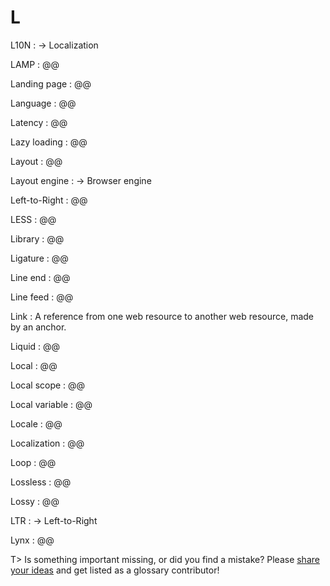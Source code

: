 # L

L10N
: → Localization

LAMP
: @@

Landing page
: @@

Language
: @@

Latency
: @@

Lazy loading
: @@

Layout
: @@

Layout engine
: → Browser engine

Left-to-Right
: @@

LESS
: @@

Library
: @@

Ligature
: @@

Line end
: @@

Line feed
: @@

Link
: A reference from one web resource to another web resource, made by an anchor.

Liquid
: @@

Local
: @@

Local scope
: @@

Local variable
: @@

Locale
: @@

Localization
: @@

Loop
: @@

Lossless
: @@

Lossy
: @@

LTR
: → Left-to-Right

Lynx
: @@

T> Is something important missing, or did you find a mistake? Please [share your ideas](https://github.com/j9t/web-development-glossary/blob/master/manuscript/l.md) and get listed as a glossary contributor!